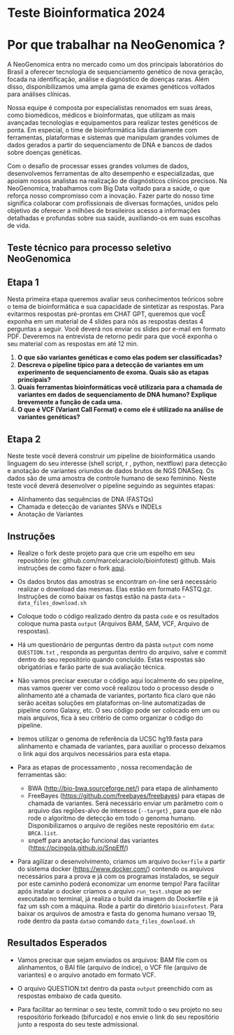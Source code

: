 


# Teste Bioinformatica 2024

Por que trabalhar na NeoGenomica ?
===============================

A NeoGenomica entra no mercado como um dos principais laboratórios do Brasil a oferecer tecnologia de sequenciamento genético de nova geração, focada na identificação, análise e diagnóstico de doenças raras. Além disso, disponibilizamos uma ampla gama de exames genéticos voltados para análises clínicas.

Nossa equipe é composta por especialistas renomados em suas áreas, como biomédicos, médicos e bioinformatas, que utilizam as mais avançadas tecnologias e equipamentos para realizar testes genéticos de ponta. Em especial, o time de bioinformática lida diariamente com ferramentas, plataformas e sistemas que manipulam grandes volumes de dados gerados a partir do sequenciamento de DNA e bancos de dados sobre doenças genéticas.

Com o desafio de processar esses grandes volumes de dados, desenvolvemos ferramentas de alto desempenho e especializadas, que apoiam nossos analistas na realização de diagnósticos clínicos precisos. Na NeoGenomica, trabalhamos com Big Data voltado para a saúde, o que reforça nosso compromisso com a inovação. Fazer parte do nosso time significa colaborar com profissionais de diversas formações, unidos pelo objetivo de oferecer a milhões de brasileiros acesso a informações detalhadas e profundas sobre sua saúde, auxiliando-os em suas escolhas de vida.



## Teste técnico para processo seletivo NeoGenomica



Etapa 1
---------
Nesta primeira etapa queremos avaliar seus conhecimentos teóricos sobre o tema de bioinformática e sua capacidade de sintetizar as respostas. Para evitarmos respostas pré-prontas em CHAT GPT, queremos que vocÊ exponha em um material de 4 slides para nós as respostas destas 4 perguntas a seguir. Você deverá nos enviar os slides por e-mail em formato PDF. Deveremos na entrevista de retorno pedir para que você exponha o seu material com as respostas em até 12 min.

1. **O que são variantes genéticas e como elas podem ser classificadas?**
2. **Descreva o pipeline típico para a detecção de variantes em um experimento de sequenciamento de exoma. Quais são as etapas principais?**
3. **Quais ferramentas bioinformáticas você utilizaria para a chamada de variantes em dados de sequenciamento de DNA humano? Explique brevemente a função de cada uma.**
4. **O que é VCF (Variant Call Format) e como ele é utilizado na análise de variantes genéticas?**



Etapa 2
---------

Neste teste você deverá construir um pipeline de bioinformática usando linguagem do seu interesse (shell script, r , python, nextflow) para detecção e anotação de variantes oriundos de dados brutos de NGS DNASeq.  Os dados são de uma amostra de controle humano de sexo feminino. Neste teste você deverá desenvolver o pipeline seguindo as seguintes etapas:

 - Alinhamento das sequências de DNA (FASTQs)
 - Chamada e detecção de variantes SNVs e INDELs
 - Anotação de Variantes
 

Instruções
----------

- Realize o fork deste projeto para que crie um espelho em seu repositório (ex: github.com/marcelcaraciolo/bioinfotest) github. Mais instruções de como fazer o fork [aqui](https://docs.github.com/pt/free-pro-team@latest/github/getting-started-with-github/fork-a-repo).

- Os dados brutos das amostras se encontram on-line será necessário realizar o download das mesmas. Elas estão em formato FASTQ.gz. Instruções de como baixar os fastqs estão na pasta `data` - `data_files_download.sh`

- Coloque todo o código realizado dentro da pasta `code` e os resultados coloque numa pasta `output` (Arquivos BAM, SAM, VCF, Arquivo de respostas).

- Há um questionário de perguntas dentro da pasta `output` com nome `QUESTION.txt` , responda as perguntas dentro do arquivo, salve e commit dentro do seu repositório quando concluído. Estas respostas são obrigatórias e farão parte de sua avaliação técnica.

- Não vamos precisar executar o código aqui localmente do seu pipeline, mas vamos querer ver como você realizou todo o processo desde o alinhamento até a chamada de variantes, portanto fica claro que não serão aceitas soluções em plataformas on-line automatizadas de pipeline como Galaxy, etc. O seu código pode ser colocado em um ou mais arquivos, fica à seu critério de como organizar o código do pipeline.

- Iremos utilizar o genoma de referência da UCSC hg19.fasta para alinhamento e chamada de variantes, para auxiliar o processo deixamos o link aqui dos arquivos necessários para esta etapa.

- Para as etapas de processamento , nossa recomendação de ferramentas são:

  -  BWA (http://bio-bwa.sourceforge.net/) para etapa de alinhamento
  -  FreeBayes (https://github.com/freebayes/freebayes) para etapas de chamada de variantes. Será necessário enviar um parâmetro com o arquivo das regiões-alvo de interesse (``--target``) , para que ele não rode o algoritmo de detecção em todo o genoma humano.  Disponibilizamos o arquivo de regiões neste repositório em ``data``: ``BRCA.list``.
  - snpeff para anotação funcional das variantes (https://pcingola.github.io/SnpEff/)
  
 - Para agilizar o desenvolvimento, criamos um arquivo ``Dockerfile`` a partir do sistema docker (https://www.docker.com/) contendo os arquivos necessários para a prova e já com os programas instalados, se seguir por este caminho poderá economizar um enorme tempo! Para facilitar após instalar o docker criamos o arquivo ``run_test.sh``que ao ser executado no terminal, já realiza o build da imagem do Dockerfile e já faz um ssh com a máquina. Rode a partir do diretório `bioinfotest`.  Para baixar os arquivos de amostra e fasta do genoma humano versao 19, rode dentro da pasta `data`o comando `data_files_download.sh`

  
Resultados Esperados
--------------------

- Vamos precisar que sejam enviados os arquivos: BAM file com os alinhamentos, o BAI file (arquivo de índice), o VCF file (arquivo de variantes) e o arquivo anotado em formato VCF.

- O arquivo QUESTION.txt dentro da pasta ``output`` preenchido com as respostas embaixo de cada quesito. 

- Para facilitar ao terminar o seu teste, commit todo o seu projeto no seu respositório forkeado (bifurcado) e nos envie o link do seu repositório junto a resposta do seu teste admissional.
